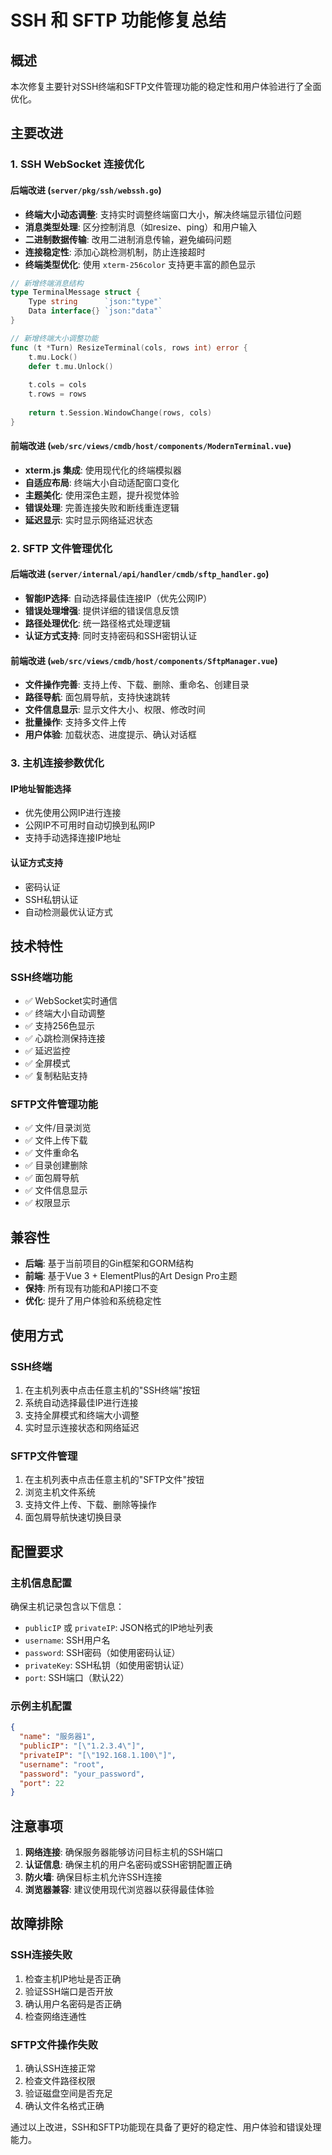 # SSH 和 SFTP 功能修复总结

## 概述

本次修复主要针对SSH终端和SFTP文件管理功能的稳定性和用户体验进行了全面优化。

## 主要改进

### 1. SSH WebSocket 连接优化

#### 后端改进 (`server/pkg/ssh/webssh.go`)
- **终端大小动态调整**: 支持实时调整终端窗口大小，解决终端显示错位问题
- **消息类型处理**: 区分控制消息（如resize、ping）和用户输入
- **二进制数据传输**: 改用二进制消息传输，避免编码问题
- **连接稳定性**: 添加心跳检测机制，防止连接超时
- **终端类型优化**: 使用 `xterm-256color` 支持更丰富的颜色显示

```go
// 新增终端消息结构
type TerminalMessage struct {
    Type string      `json:"type"`
    Data interface{} `json:"data"`
}

// 新增终端大小调整功能
func (t *Turn) ResizeTerminal(cols, rows int) error {
    t.mu.Lock()
    defer t.mu.Unlock()
    
    t.cols = cols
    t.rows = rows
    
    return t.Session.WindowChange(rows, cols)
}
```

#### 前端改进 (`web/src/views/cmdb/host/components/ModernTerminal.vue`)
- **xterm.js 集成**: 使用现代化的终端模拟器
- **自适应布局**: 终端大小自动适配窗口变化
- **主题美化**: 使用深色主题，提升视觉体验
- **错误处理**: 完善连接失败和断线重连逻辑
- **延迟显示**: 实时显示网络延迟状态

### 2. SFTP 文件管理优化

#### 后端改进 (`server/internal/api/handler/cmdb/sftp_handler.go`)
- **智能IP选择**: 自动选择最佳连接IP（优先公网IP）
- **错误处理增强**: 提供详细的错误信息反馈
- **路径处理优化**: 统一路径格式处理逻辑
- **认证方式支持**: 同时支持密码和SSH密钥认证

#### 前端改进 (`web/src/views/cmdb/host/components/SftpManager.vue`)
- **文件操作完善**: 支持上传、下载、删除、重命名、创建目录
- **路径导航**: 面包屑导航，支持快速跳转
- **文件信息显示**: 显示文件大小、权限、修改时间
- **批量操作**: 支持多文件上传
- **用户体验**: 加载状态、进度提示、确认对话框

### 3. 主机连接参数优化

#### IP地址智能选择
- 优先使用公网IP进行连接
- 公网IP不可用时自动切换到私网IP
- 支持手动选择连接IP地址

#### 认证方式支持
- 密码认证
- SSH私钥认证
- 自动检测最优认证方式

## 技术特性

### SSH终端功能
- ✅ WebSocket实时通信
- ✅ 终端大小自动调整
- ✅ 支持256色显示
- ✅ 心跳检测保持连接
- ✅ 延迟监控
- ✅ 全屏模式
- ✅ 复制粘贴支持

### SFTP文件管理功能  
- ✅ 文件/目录浏览
- ✅ 文件上传下载
- ✅ 文件重命名
- ✅ 目录创建删除
- ✅ 面包屑导航
- ✅ 文件信息显示
- ✅ 权限显示

## 兼容性

- **后端**: 基于当前项目的Gin框架和GORM结构
- **前端**: 基于Vue 3 + ElementPlus的Art Design Pro主题
- **保持**: 所有现有功能和API接口不变
- **优化**: 提升了用户体验和系统稳定性

## 使用方式

### SSH终端
1. 在主机列表中点击任意主机的"SSH终端"按钮
2. 系统自动选择最佳IP进行连接
3. 支持全屏模式和终端大小调整
4. 实时显示连接状态和网络延迟

### SFTP文件管理
1. 在主机列表中点击任意主机的"SFTP文件"按钮
2. 浏览主机文件系统
3. 支持文件上传、下载、删除等操作
4. 面包屑导航快速切换目录

## 配置要求

### 主机信息配置
确保主机记录包含以下信息：
- `publicIP` 或 `privateIP`: JSON格式的IP地址列表
- `username`: SSH用户名
- `password`: SSH密码（如使用密码认证）
- `privateKey`: SSH私钥（如使用密钥认证）
- `port`: SSH端口（默认22）

### 示例主机配置
```json
{
  "name": "服务器1",
  "publicIP": "[\"1.2.3.4\"]",
  "privateIP": "[\"192.168.1.100\"]", 
  "username": "root",
  "password": "your_password",
  "port": 22
}
```

## 注意事项

1. **网络连接**: 确保服务器能够访问目标主机的SSH端口
2. **认证信息**: 确保主机的用户名密码或SSH密钥配置正确
3. **防火墙**: 确保目标主机允许SSH连接
4. **浏览器兼容**: 建议使用现代浏览器以获得最佳体验

## 故障排除

### SSH连接失败
1. 检查主机IP地址是否正确
2. 验证SSH端口是否开放
3. 确认用户名密码是否正确
4. 检查网络连通性

### SFTP文件操作失败
1. 确认SSH连接正常
2. 检查文件路径权限
3. 验证磁盘空间是否充足
4. 确认文件名格式正确

通过以上改进，SSH和SFTP功能现在具备了更好的稳定性、用户体验和错误处理能力。 

